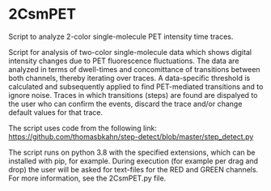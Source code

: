 # 2CsmPET
Script to analyze 2-color single-molecule PET intensity time traces.

Script for analysis of two-color single-molecule data which shows digital intensity
changes due to PET fluorescence fluctuations. The data are analyzed
in terms of dwell-times and concomittance of transitions between both
channels, thereby iterating over traces. A data-specific threshold is calculated
and subsequently applied to find PET-mediated transitions and to ignore noise.
Traces in which transitions (steps) are found are dispalyed to the user who can
confirm the events, discard the trace and/or change default values for
that trace.

The script uses code from the following link:
https://github.com/thomasbkahn/step-detect/blob/master/step_detect.py 

The script runs on python 3.8 with the specified extensions, which can be installed with pip, for example.
During execution (for example per drag and drop) the user will be asked for text-files for the RED and GREEN channels. 
For more information, see the 2CsmPET.py file.
